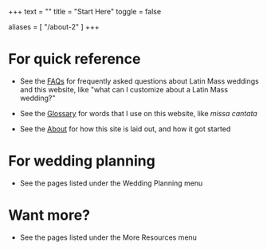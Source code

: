 +++
text = ""
title = "Start Here"
toggle = false

aliases = [
    "/about-2"
]
+++

# For quick reference 

* See the [FAQs](https://www.latinmasswedding.com/FAQs/) for frequently asked questions about Latin Mass weddings and this website, like "what can I customize about a Latin Mass wedding?"

* See the [Glossary](https://www.latinmasswedding.com/glossary/) for words that I use on this website, like _missa cantata_

* See the [About](https://www.latinmasswedding.com/about-this-site/) for how this site is laid out, and how it got started

# For wedding planning 

* See the pages listed under the Wedding Planning menu

# Want more? 

* See the pages listed under the More Resources menu
